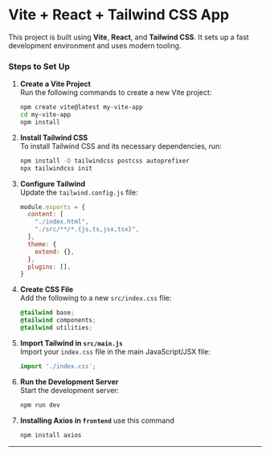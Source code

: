 

# Vite + React + Tailwind CSS App

This project is built using **Vite**, **React**, and **Tailwind CSS**. It sets up a fast development environment and uses modern tooling.

### Steps to Set Up

1. **Create a Vite Project**  
   Run the following commands to create a new Vite project:

   ```bash
   npm create vite@latest my-vite-app
   cd my-vite-app
   npm install
   ```

2. **Install Tailwind CSS**  
   To install Tailwind CSS and its necessary dependencies, run:

   ```bash
   npm install -D tailwindcss postcss autoprefixer
   npx tailwindcss init
   ```

3. **Configure Tailwind**  
   Update the `tailwind.config.js` file:

   ```js
   module.exports = {
     content: [
       "./index.html",
       "./src/**/*.{js,ts,jsx,tsx}",
     ],
     theme: {
       extend: {},
     },
     plugins: [],
   }
   ```

4. **Create CSS File**  
   Add the following to a new `src/index.css` file:

   ```css
   @tailwind base;
   @tailwind components;
   @tailwind utilities;
   ```

5. **Import Tailwind in `src/main.js`**  
   Import your `index.css` file in the main JavaScript/JSX file:

   ```js
   import './index.css';
   ```

6. **Run the Development Server**  
   Start the development server:

   ```bash
   npm run dev
   ```
7. **Installing Axios in `frontend`**
    use this command
    ```bash
    npm install axios
    ```

---

